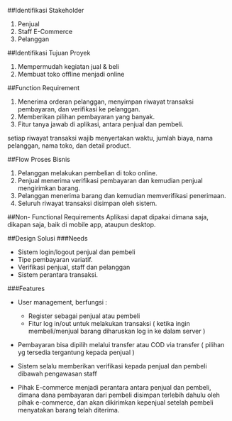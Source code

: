 ##Identifikasi Stakeholder
1. Penjual
2. Staff E-Commerce
3. Pelanggan

##Identifikasi Tujuan Proyek
1. Mempermudah kegiatan jual & beli
2. Membuat toko offline menjadi online

##Function Requirement
1. Menerima orderan pelanggan, menyimpan riwayat transaksi pembayaran, dan verifikasi ke pelanggan.
2. Memberikan pilihan pembayaran yang banyak.
3. Fitur tanya jawab di aplikasi, antara penjual dan pembeli.

setiap riwayat transaksi wajib menyertakan waktu, jumlah biaya, nama pelanggan, nama toko, dan detail product.

##Flow Proses Bisnis
1. Pelanggan melakukan pembelian di toko online.
2. Penjual menerima verifikasi pembayaran dan kemudian penjual mengirimkan barang.
3. Pelanggan menerima barang dan kemudian memverifikasi penerimaan.
4. Seluruh riwayat transaksi disimpan oleh sistem.

##Non- Functional Requirements
Aplikasi dapat dipakai dimana saja, dikapan saja, baik di mobile app, ataupun desktop.

##Design Solusi
###Needs

* Sistem login/logout penjual dan pembeli
* Tipe pembayaran variatif.
* Verifikasi penjual, staff dan pelanggan
* Sistem perantara transaksi.

###Features
* User management, berfungsi :
	* Register sebagai penjual atau pembeli
	* Fitur log in/out untuk melakukan transaksi ( ketika ingin membeli/menjual barang diharuskan log in ke dalam server )
 
* Pembayaran bisa dipilih melalui transfer atau COD via transfer ( pilihan yg tersedia tergantung kepada penjual )

* Sistem selalu memberikan verifikasi kepada penjual dan pembeli dibawah pengawasan staff
* Pihak E-commerce menjadi perantara antara penjual dan pembeli, dimana dana pembayaran dari pembeli disimpan terlebih dahulu oleh pihak e-commerce, dan akan dikirimkan kepenjual setelah pembeli menyatakan barang telah diterima.